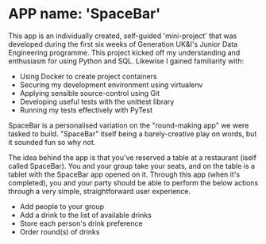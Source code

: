 # APP name: 'SpaceBar'

This app is an individually created, self-guided 'mini-project' that was developed during the first six weeks of Generation UK&I's Junior Data Engineering programme. This project kicked off my understanding and enthusiasm for using Python and SQL. Likewise I gained familiarity with:

- Using Docker to create project containers
- Securing my development environment using virtualenv
- Applying sensible source-control using Git
- Developing useful tests with the unittest library
- Running my tests effectively with PyTest

SpaceBar is a personalised variation on the "round-making app" we were tasked to build. "SpaceBar" itself being a barely-creative play on words, but it sounded fun so why not.

The idea behind the app is that you've reserved a table at a restaurant (iself called SpaceBar). You and your group take your seats, and on the table is a tablet with the SpaceBar app opened on it. Through this app (when it's completed), you and your party should be able to perform the below actions through a very simple, straightforward user experience. 

- Add people to your group
- Add a drink to the list of available drinks
- Store each person's drink preference
- Order round(s) of drinks